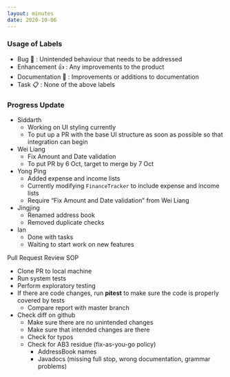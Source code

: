 ```yaml
---
layout: minutes
date: 2020-10-06
---
```


### Usage of Labels

- Bug&nbsp;:bug:&nbsp;: Unintended behaviour that needs to be addressed
- Enhancement&nbsp;:+1:&nbsp;: Any improvements to the product
- Documentation&nbsp;:roll_of_paper:&nbsp;: Improvements or additions to documentation
- Task&nbsp;:clipboard:&nbsp;: None of the above labels

### Progress Update

- Siddarth
  - Working on UI styling currently
  - To put up a PR with the base UI structure as soon as possible so that integration can begin
- Wei Liang
  - Fix Amount and Date validation
  - To put PR by 6 Oct, target to merge by 7 Oct
- Yong Ping
  - Added expense and income lists
  - Currently modifying `FinanceTracker` to include expense and income lists
  - Require “Fix Amount and Date validation” from Wei Liang
- Jingjing
  - Renamed address book
  - Removed duplicate checks
- Ian
  - Done with tasks
  - Waiting to start work on new features

Pull Request Review SOP

- Clone PR to local machine
- Run system tests
- Perform exploratory testing
- If there are code changes, run **pitest** to make sure the code is properly covered by tests
  - Compare report with master branch
- Check diff on github
  - Make sure there are no unintended changes
  - Make sure that intended changes are there
  - Check for typos
  - Check for AB3 residue (fix-as-you-go policy)
    - AddressBook names
    - Javadocs (missing full stop, wrong documentation, grammar problems)
